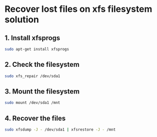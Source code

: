 # Recover lost files on xfs filesystem solution

## 1. Install xfsprogs

```bash
sudo apt-get install xfsprogs
```

## 2. Check the filesystem

```bash
sudo xfs_repair /dev/sda1
```

## 3. Mount the filesystem

```bash
sudo mount /dev/sda1 /mnt
```

## 4. Recover the files

```bash
sudo xfsdump -J - /dev/sda1 | xfsrestore -J - /mnt
```

